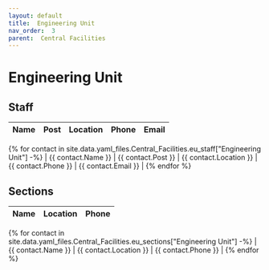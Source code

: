 ```yaml
---
layout: default
title:  Engineering Unit
nav_order:  3
parent:  Central Facilities
---
```




# Engineering Unit




## Staff


| Name | Post | Location | Phone | Email |
| --- | --- | --- | --- | --- |
{% for contact in site.data.yaml_files.Central_Facilities.eu_staff["Engineering Unit"] -%}
| {{ contact.Name }} | {{ contact.Post }} | {{ contact.Location }} | {{ contact.Phone }} | {{ contact.Email }} |
{% endfor %}


## Sections 


| Name | Location | Phone |
| --- | --- | --- |
{% for contact in site.data.yaml_files.Central_Facilities.eu_sections["Engineering Unit"] -%}
| {{ contact.Name }} | {{ contact.Location }} | {{ contact.Phone }} |
{% endfor %}
